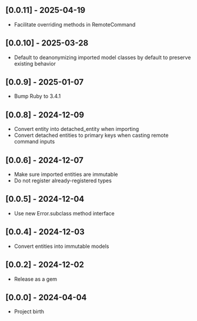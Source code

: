 ## [0.0.11] - 2025-04-19

- Facilitate overriding methods in RemoteCommand

## [0.0.10] - 2025-03-28

- Default to deanonymizing imported model classes by default to preserve existing behavior

## [0.0.9] - 2025-01-07

- Bump Ruby to 3.4.1

## [0.0.8] - 2024-12-09

- Convert entity into detached_entity when importing
- Convert detached entities to primary keys when casting remote command inputs

## [0.0.6] - 2024-12-07

- Make sure imported entities are immutable
- Do not register already-registered types

## [0.0.5] - 2024-12-04

- Use new Error.subclass method interface

## [0.0.4] - 2024-12-03

- Convert entities into immutable models

## [0.0.2] - 2024-12-02

- Release as a gem

## [0.0.0] - 2024-04-04

- Project birth
